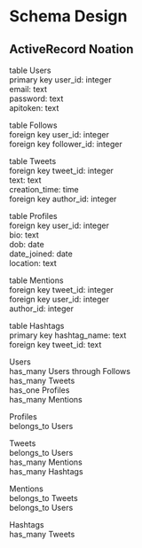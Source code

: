 # Schema Design

## ActiveRecord Noation
table Users    
    primary key user_id: integer    
    email: text    
    password: text    
    apitoken: text    

table Follows    
    foreign key user_id: integer    
    foreign key follower_id: integer    

table Tweets    
    foreign key tweet_id: integer    
    text: text    
    creation_time: time    
    foreign key author_id: integer    

table Profiles    
    foreign key user_id: integer    
    bio: text    
    dob: date    
    date_joined: date    
    location: text    

table Mentions    
    foreign key tweet_id: integer    
    foreign key user_id: integer    
    author_id: integer    

table Hashtags    
    primary key hashtag_name: text    
    foreign key tweet_id: text    

Users    
    has_many Users through Follows    
    has_many Tweets    
    has_one Profiles    
    has_many Mentions    

Profiles    
    belongs_to Users    

Tweets    
    belongs_to Users    
    has_many Mentions    
    has_many Hashtags    

Mentions    
    belongs_to Tweets    
    belongs_to Users    

Hashtags    
    has_many Tweets    
